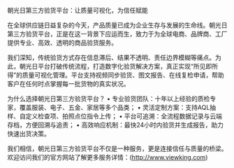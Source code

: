 朝光日第三方验货平台：让质量可视化，为信任赋能

在全球供应链日益复杂的今天，产品质量已成为企业生存与发展的生命线。朝光日第三方验货平台，正是在这一背景下应运而生，致力于为全球电商、品牌商、工厂提供专业、高效、透明的商品验货服务。

我们深知，传统验货方式存在信息滞后、结果不透明、责任边界模糊等痛点。为此，朝光日平台打破传统流程，打造数字化验货解决方案，真正实现“所见即所得”的质量可视化管理。平台支持视频同步验货、图文报告、在线复检申请，帮助客户在任何时点掌握每一批货物的真实状况。

为什么选择朝光日第三方验货平台？
	•	专业验货团队：十年以上经验的质检专家，覆盖服装、电子、五金、家居等多个品类；
	•	灵活定制方案：支持AQL抽样、自定义检查项、拍照点位指令上传；
	•	平台可追溯：全流程数据记录与云端存档，方便回溯与追责；
	•	高效响应机制：最快24小时内验货并生成报告，助力快速出货决策。

我们相信，朝光日第三方验货平台不仅是一种服务，更是连接信任与质量的桥梁。欢迎访问我们的官方网站了解更多服务详情：(http://www.viewking.com)
